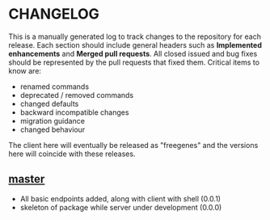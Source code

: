# CHANGELOG

This is a manually generated log to track changes to the repository for each release. 
Each section should include general headers such as **Implemented enhancements** 
and **Merged pull requests**. All closed issued and bug fixes should be 
represented by the pull requests that fixed them.
Critical items to know are:

 - renamed commands
 - deprecated / removed commands
 - changed defaults
 - backward incompatible changes
 - migration guidance
 - changed behaviour 

The client here will eventually be released as "freegenes" 
and the versions here will coincide with these releases.

## [master](https://github.com/vsoch/freegenes-python/tree/master)
 - All basic endpoints added, along with client with shell (0.0.1)
 - skeleton of package while server under development (0.0.0)
